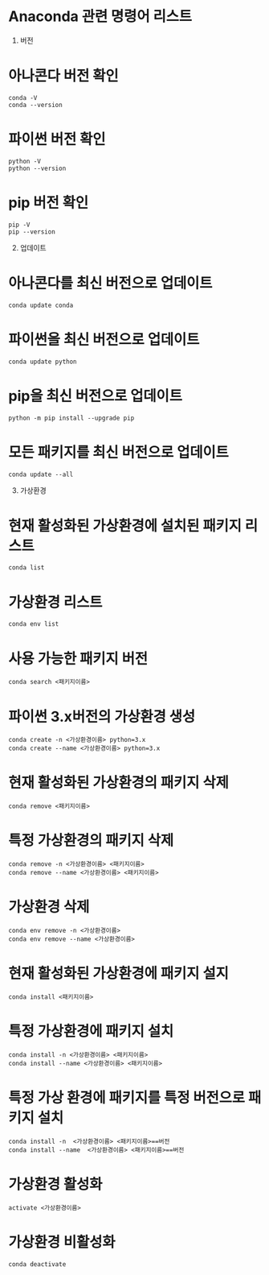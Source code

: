 # Anaconda 관련 명령어 리스트
1. 버전
  # 아나콘다 버전 확인
    conda -V
    conda --version

  # 파이썬 버전 확인
    python -V
    python --version

  # pip 버전 확인
    pip -V
    pip --version

2. 업데이트
  # 아나콘다를 최신 버전으로 업데이트
    conda update conda

  # 파이썬을 최신 버전으로 업데이트
    conda update python

  # pip을 최신 버전으로 업데이트
    python -m pip install --upgrade pip

  # 모든 패키지를 최신 버전으로 업데이트
    conda update --all

3. 가상환경
  # 현재 활성화된 가상환경에 설치된 패키지 리스트
    conda list

  # 가상환경 리스트
    conda env list

  # 사용 가능한 패키지 버전
    conda search <패키지이름>

  # 파이썬 3.x버전의 가상환경 생성
    conda create -n <가상환경이름> python=3.x
    conda create --name <가상환경이름> python=3.x

  # 현재 활성화된 가상환경의 패키지 삭제
    conda remove <패키지이름>

  # 특정 가상환경의 패키지 삭제
    conda remove -n <가상환경이름> <패키지이름>
    conda remove --name <가상환경이름> <패키지이름>

  # 가상환경 삭제
    conda env remove -n <가상환경이름>
    conda env remove --name <가상환경이름>

  # 현재 활성화된 가상환경에 패키지 설지
    conda install <패키지이름>

  # 특정 가상환경에 패키지 설치
    conda install -n <가상환경이름> <패키지이름>
    conda install --name <가상환경이름> <패키지이름>

  # 특정 가상 환경에 패키지를 특정 버전으로 패키지 설치
    conda install -n  <가상환경이름> <패키지이름>==버전
    conda install --name  <가상환경이름> <패키지이름>==버전

  # 가상환경 활성화
    activate <가상환경이름>

  # 가상환경 비활성화
    conda deactivate
